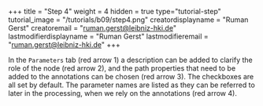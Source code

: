 +++
title = "Step 4"
weight = 4
hidden = true
type="tutorial-step"
tutorial_image = "/tutorials/b09/step4.png"
creatordisplayname = "Ruman Gerst"
creatoremail = "ruman.gerst@leibniz-hki.de"
lastmodifierdisplayname = "Ruman Gerst"
lastmodifieremail = "ruman.gerst@leibniz-hki.de"
+++

In the `Parameters` tab (red arrow 1) a description can be added to clarify the role of the node (red arrow 2), and the path properties that need to be added to the annotations can be chosen (red arrow 3). The checkboxes are all set by default. The parameter names are listed as they can be referred to later in the processing, when we rely on the annotations (red arrow 4).
